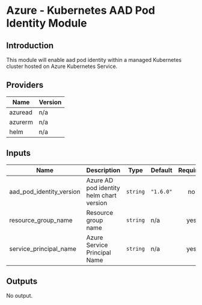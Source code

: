 # Azure - Kubernetes AAD Pod Identity Module

## Introduction

This module will enable aad pod identity within a managed Kubernetes cluster hosted on Azure Kubernetes Service.
<br />

<!--- BEGIN_TF_DOCS --->
## Providers

| Name | Version |
|------|---------|
| azuread | n/a |
| azurerm | n/a |
| helm | n/a |

## Inputs

| Name | Description | Type | Default | Required |
|------|-------------|------|---------|:-----:|
| aad\_pod\_identity\_version | Azure AD pod identity helm chart version | `string` | `"1.6.0"` | no |
| resource\_group\_name | Resource group name | `string` | n/a | yes |
| service\_principal\_name | Azure Service Principal Name | `string` | n/a | yes |

## Outputs

No output.
<!--- END_TF_DOCS --->
